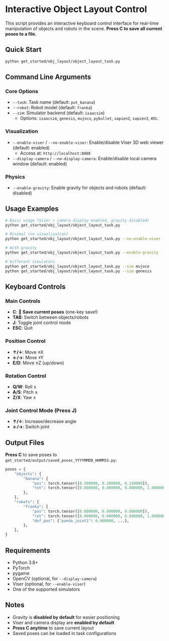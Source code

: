 # Interactive Object Layout Control

This script provides an interactive keyboard control interface for real-time manipulation of objects and robots in the scene. **Press C to save all current poses to a file.**

## Quick Start

```bash
python get_started/obj_layout/object_layout_task.py
```

## Command Line Arguments

### Core Options
- `--task`: Task name (default: `put_banana`)
- `--robot`: Robot model (default: `franka`)
- `--sim`: Simulator backend (default: `isaacsim`)
  - Options: `isaacsim`, `genesis`, `mujoco`, `pybullet`, `sapien2`, `sapien3`, etc.

### Visualization
- `--enable-viser` / `--no-enable-viser`: Enable/disable Viser 3D web viewer (default: enabled)
  - Access at: `http://localhost:8080`
- `--display-camera` / `--no-display-camera`: Enable/disable local camera window (default: enabled)

### Physics
- `--enable-gravity`: Enable gravity for objects and robots (default: disabled)

## Usage Examples

```bash
# Basic usage (Viser + camera display enabled, gravity disabled)
python get_started/obj_layout/object_layout_task.py

# Minimal (no visualization)
python get_started/obj_layout/object_layout_task.py --no-enable-viser --no-display-camera

# With gravity
python get_started/obj_layout/object_layout_task.py --enable-gravity

# Different simulators
python get_started/obj_layout/object_layout_task.py --sim mujoco
python get_started/obj_layout/object_layout_task.py --sim genesis
```

## Keyboard Controls

### Main Controls
- **C**: 💾 **Save current poses** (one-key save!)
- **TAB**: Switch between objects/robots
- **J**: Toggle joint control mode
- **ESC**: Quit

### Position Control
- **↑/↓**: Move ±X
- **←/→**: Move ±Y
- **E/D**: Move ±Z (up/down)

### Rotation Control
- **Q/W**: Roll ±
- **A/S**: Pitch ±
- **Z/X**: Yaw ±

### Joint Control Mode (Press J)
- **↑/↓**: Increase/decrease angle
- **←/→**: Switch joint

## Output Files

**Press C** to save poses to `get_started/output/saved_poses_YYYYMMDD_HHMMSS.py`:

```python
poses = {
    "objects": {
        "banana": {
            "pos": torch.tensor([0.500000, 0.200000, 0.150000]),
            "rot": torch.tensor([0.000000, 0.000000, 0.000000, 1.000000]),
        },
    },
    "robots": {
        "franka": {
            "pos": torch.tensor([0.000000, 0.000000, 0.000000]),
            "rot": torch.tensor([0.000000, 0.000000, 0.000000, 1.000000]),
            "dof_pos": {"panda_joint1": 0.000000, ...},
        },
    },
}
```

## Requirements

- Python 3.8+
- PyTorch
- pygame
- OpenCV (optional, for `--display-camera`)
- Viser (optional, for `--enable-viser`)
- One of the supported simulators

## Notes

- Gravity is **disabled by default** for easier positioning
- Viser and camera display are **enabled by default**
- **Press C anytime** to save current layout
- Saved poses can be loaded in task configurations

